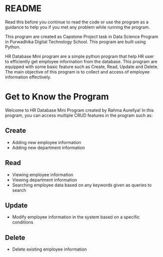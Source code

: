 # README

Read this before you continue to read the code or use the program as a guidance to help you if you met any problem while running the program.

This program are created as Capstone Project task in Data Science Program in Purwadhika Digital Technology School. This program are built using Python.

HR Database Mini program are a simple python program that help HR user to efficiently get employee information from the database. This program are equipped with some basic feature such as Create, Read, Update and Delete. The main objective of this program is to collect and access of employee information effectively.

# Get to Know the Program
Welcome to HR Database Mini Program created by Rahma Aurellya!
In this program, you can access multiple CRUD features in the program such as:

## Create
  - Adding new employee information
  - Adding new department information

## Read
  - Viewing employee information
  - Viewing department information
  - Searching employee data based on any keywords given as queries to search
    
## Update
  - Modify employee information in the system based on a specific conditions
    
## Delete
  - Delete existing employee information

